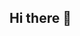 ## Hi there 👋

<!--
**Matebuddy/Matebuddy** is a ✨ _special_ ✨ repository because its `README.md` (this file) appears on your GitHub profile.

Here are some ideas to get you started:

- 🔭 I’m currently working on ...front-end devpt
- 🌱 I’m currently learning ...scripting languages
- 👯 I’m looking to collaborate on ...java and its script
- 🤔 I’m looking for help with ...back-end
- 💬 Ask me about ...front-end
- 📫 How to reach me: ...mwangijr@gmail.com
- 😄 Pronouns: ...
- ⚡ Fun fact: ...
-->
